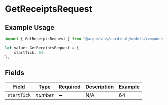 # GetReceiptsRequest

## Example Usage

```typescript
import { GetReceiptsRequest } from "@arguslabs/cardinal/models/components";

let value: GetReceiptsRequest = {
    startTick: 64,
};
```

## Fields

| Field              | Type               | Required           | Description        | Example            |
| ------------------ | ------------------ | ------------------ | ------------------ | ------------------ |
| `startTick`        | *number*           | :heavy_minus_sign: | N/A                | 64                 |